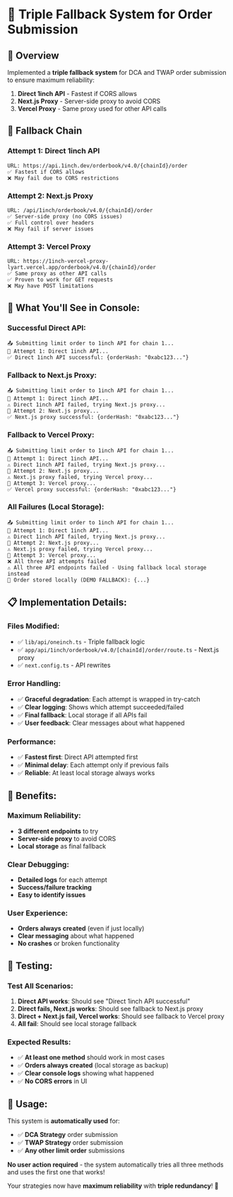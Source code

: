 # 🔄 Triple Fallback System for Order Submission

## 🎯 **Overview**

Implemented a **triple fallback system** for DCA and TWAP order submission to ensure maximum reliability:

1. **Direct 1inch API** - Fastest if CORS allows
2. **Next.js Proxy** - Server-side proxy to avoid CORS
3. **Vercel Proxy** - Same proxy used for other API calls

## 🚀 **Fallback Chain**

### **Attempt 1: Direct 1inch API**
```
URL: https://api.1inch.dev/orderbook/v4.0/{chainId}/order
✅ Fastest if CORS allows
❌ May fail due to CORS restrictions
```

### **Attempt 2: Next.js Proxy**
```
URL: /api/1inch/orderbook/v4.0/{chainId}/order
✅ Server-side proxy (no CORS issues)
✅ Full control over headers
❌ May fail if server issues
```

### **Attempt 3: Vercel Proxy**
```
URL: https://1inch-vercel-proxy-lyart.vercel.app/orderbook/v4.0/{chainId}/order
✅ Same proxy as other API calls
✅ Proven to work for GET requests
❌ May have POST limitations
```

## 🧪 **What You'll See in Console:**

### **Successful Direct API:**
```
📤 Submitting limit order to 1inch API for chain 1...
🔄 Attempt 1: Direct 1inch API...
✅ Direct 1inch API successful: {orderHash: "0xabc123..."}
```

### **Fallback to Next.js Proxy:**
```
📤 Submitting limit order to 1inch API for chain 1...
🔄 Attempt 1: Direct 1inch API...
⚠️ Direct 1inch API failed, trying Next.js proxy...
🔄 Attempt 2: Next.js proxy...
✅ Next.js proxy successful: {orderHash: "0xabc123..."}
```

### **Fallback to Vercel Proxy:**
```
📤 Submitting limit order to 1inch API for chain 1...
🔄 Attempt 1: Direct 1inch API...
⚠️ Direct 1inch API failed, trying Next.js proxy...
🔄 Attempt 2: Next.js proxy...
⚠️ Next.js proxy failed, trying Vercel proxy...
🔄 Attempt 3: Vercel proxy...
✅ Vercel proxy successful: {orderHash: "0xabc123..."}
```

### **All Failures (Local Storage):**
```
📤 Submitting limit order to 1inch API for chain 1...
🔄 Attempt 1: Direct 1inch API...
⚠️ Direct 1inch API failed, trying Next.js proxy...
🔄 Attempt 2: Next.js proxy...
⚠️ Next.js proxy failed, trying Vercel proxy...
🔄 Attempt 3: Vercel proxy...
❌ All three API attempts failed
⚠️ All three API endpoints failed - Using fallback local storage instead
💾 Order stored locally (DEMO FALLBACK): {...}
```

## 📋 **Implementation Details:**

### **Files Modified:**
- ✅ `lib/api/oneinch.ts` - Triple fallback logic
- ✅ `app/api/1inch/orderbook/v4.0/[chainId]/order/route.ts` - Next.js proxy
- ✅ `next.config.ts` - API rewrites

### **Error Handling:**
- ✅ **Graceful degradation**: Each attempt is wrapped in try-catch
- ✅ **Clear logging**: Shows which attempt succeeded/failed
- ✅ **Final fallback**: Local storage if all APIs fail
- ✅ **User feedback**: Clear messages about what happened

### **Performance:**
- ✅ **Fastest first**: Direct API attempted first
- ✅ **Minimal delay**: Each attempt only if previous fails
- ✅ **Reliable**: At least local storage always works

## 🎯 **Benefits:**

### **Maximum Reliability:**
- **3 different endpoints** to try
- **Server-side proxy** to avoid CORS
- **Local storage** as final fallback

### **Clear Debugging:**
- **Detailed logs** for each attempt
- **Success/failure tracking**
- **Easy to identify issues**

### **User Experience:**
- **Orders always created** (even if just locally)
- **Clear messaging** about what happened
- **No crashes** or broken functionality

## 🔧 **Testing:**

### **Test All Scenarios:**
1. **Direct API works**: Should see "Direct 1inch API successful"
2. **Direct fails, Next.js works**: Should see fallback to Next.js proxy
3. **Direct + Next.js fail, Vercel works**: Should see fallback to Vercel proxy
4. **All fail**: Should see local storage fallback

### **Expected Results:**
- ✅ **At least one method** should work in most cases
- ✅ **Orders always created** (local storage as backup)
- ✅ **Clear console logs** showing what happened
- ✅ **No CORS errors** in UI

## 🚀 **Usage:**

This system is **automatically used** for:
- ✅ **DCA Strategy** order submission
- ✅ **TWAP Strategy** order submission
- ✅ **Any other limit order** submissions

**No user action required** - the system automatically tries all three methods and uses the first one that works!

Your strategies now have **maximum reliability** with **triple redundancy**! 🎯 
